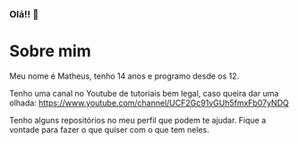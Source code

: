 ### Olá!! 👋

# Sobre mim
Meu nome é Matheus, tenho 14 anos e programo desde os 12.

Tenho uma canal no Youtube de tutoriais bem legal, caso queira dar uma olhada: https://www.youtube.com/channel/UCF2Gc91vGUh5fmxFb07yNDQ

Tenho alguns repositórios no meu perfil que podem te ajudar. Fique a vontade para fazer o que quiser com o que tem neles.

<!--
**M4THEWS2/M4THEWS2** is a ✨ _special_ ✨ repository because its `README.md` (this file) appears on your GitHub profile.

Here are some ideas to get you started:

- 🔭 I’m currently working on ...
- 🌱 I’m currently learning ...
- 👯 I’m looking to collaborate on ...
- 🤔 I’m looking for help with ...
- 💬 Ask me about ...
- 📫 How to reach me: ...
- 😄 Pronouns: ...
- ⚡ Fun fact: ...
-->
